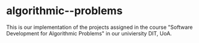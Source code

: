 # algorithmic--problems

This is our implementation of the projects assigned in the course "Software Development for Algorithmic Problems" in our univiersity DIT, UoA.

# 
